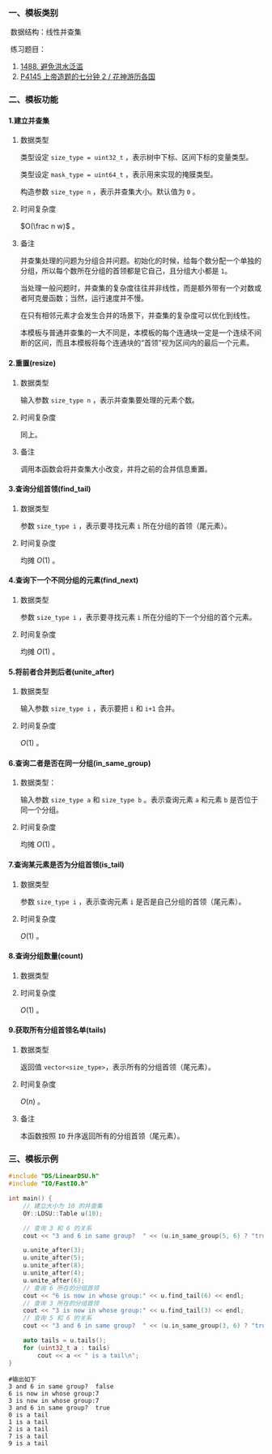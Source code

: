 ### 一、模板类别

​	数据结构：线性并查集

​	练习题目：

1. [1488. 避免洪水泛滥](https://leetcode.cn/problems/avoid-flood-in-the-city/description/)
2. [P4145 上帝造题的七分钟 2 / 花神游历各国](https://www.luogu.com.cn/problem/P4145)


### 二、模板功能

#### 1.建立并查集

1. 数据类型

   类型设定 `size_type = uint32_t` ，表示树中下标、区间下标的变量类型。
   
   类型设定 `mask_type = uint64_t` ，表示用来实现的掩膜类型。

   构造参数 `size_type n`​ ，表示并查集大小。默认值为 `0` 。

2. 时间复杂度

   $O(\frac n w)$ 。

3. 备注

   并查集处理的问题为分组合并问题。初始化的时候，给每个数分配一个单独的分组，所以每个数所在分组的首领都是它自己，且分组大小都是 `1`。
   
   当处理一般问题时，并查集的复杂度往往并非线性，而是额外带有一个对数或者阿克曼函数；当然，运行速度并不慢。
   
   在只有相邻元素才会发生合并的场景下，并查集的复杂度可以优化到线性。
   
   本模板与普通并查集的一大不同是，本模板的每个连通块一定是一个连续不间断的区间，而且本模板将每个连通块的“首领”视为区间内的最后一个元素。

#### 2.重置(resize)

1. 数据类型

   输入参数 `size_type n` ，表示并查集要处理的元素个数。

2. 时间复杂度

   同上。
   
3. 备注

   调用本函数会将并查集大小改变，并将之前的合并信息重置。

#### 3.查询分组首领(find_tail)

1. 数据类型

   参数 `size_type i` ，表示要寻找元素 `i` 所在分组的首领（尾元素）。

2. 时间复杂度

   均摊 $O(1)$  。

#### 4.查询下一个不同分组的元素(find_next)

1. 数据类型

   参数 `size_type i` ，表示要寻找元素 `i` 所在分组的下一个分组的首个元素。

2. 时间复杂度

   均摊 $O(1)$  。


#### 5.将前者合并到后者(unite_after)

1. 数据类型

   输入参数 `size_type i` ，表示要把 `i` 和 `i+1` 合并。

2. 时间复杂度

   $O(1)$ 。


#### 6.查询二者是否在同一分组(in_same_group)

1. 数据类型：

   输入参数 `size_type a`  和 `size_type b` 。表示查询元素 `a` 和元素 `b` 是否位于同一个分组。

2. 时间复杂度

   均摊 $O(1)$  。

#### 7.查询某元素是否为分组首领(is_tail)

1. 数据类型

   参数 `size_type i` ，表示查询元素 `i` 是否是自己分组的首领（尾元素）。

2. 时间复杂度

    $O(1)$ 。

#### 8.查询分组数量(count)

1. 数据类型

2. 时间复杂度

   $O(1)$ 。

#### 9.获取所有分组首领名单(tails)

1. 数据类型

   返回值 `vector<size_type>`，表示所有的分组首领（尾元素）。

2. 时间复杂度

   $O(n)$ 。

3. 备注

   本函数按照 `ID` 升序返回所有的分组首领（尾元素）。

### 三、模板示例

```c++
#include "DS/LinearDSU.h"
#include "IO/FastIO.h"

int main() {
    // 建立大小为 10 的并查集
    OY::LDSU::Table u(10);

    // 查询 3 和 6 的关系
    cout << "3 and 6 in same group?  " << (u.in_same_group(5, 6) ? "true" : "false") << endl;

    u.unite_after(3);
    u.unite_after(5);
    u.unite_after(8);
    u.unite_after(4);
    u.unite_after(6);
    // 查询 6 所在的分组首领
    cout << "6 is now in whose group:" << u.find_tail(6) << endl;
    // 查询 3 所在的分组首领
    cout << "3 is now in whose group:" << u.find_tail(3) << endl;
    // 查询 5 和 6 的关系
    cout << "3 and 6 in same group?  " << (u.in_same_group(3, 6) ? "true" : "false") << endl;

    auto tails = u.tails();
    for (uint32_t a : tails)
        cout << a << " is a tail\n";
}
```

```
#输出如下
3 and 6 in same group?  false
6 is now in whose group:7
3 is now in whose group:7
3 and 6 in same group?  true
0 is a tail
1 is a tail
2 is a tail
7 is a tail
9 is a tail

```

